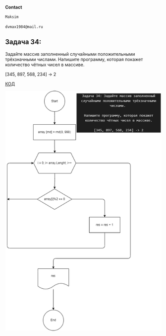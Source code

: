 **Contact**
    
    Maksim 

    dvmax1984@mail.ru

## Задача 34: 
Задайте массив заполненный случайными положительными трёхзначными числами. Напишите программу, которая покажет количество чётных чисел в массиве.

[345, 897, 568, 234] -> 2

[КОД](/Csharp25022023/Homework/Homework_05/Ex034/Program.cs)


![Блок схема](diagramma.drawio.png)
